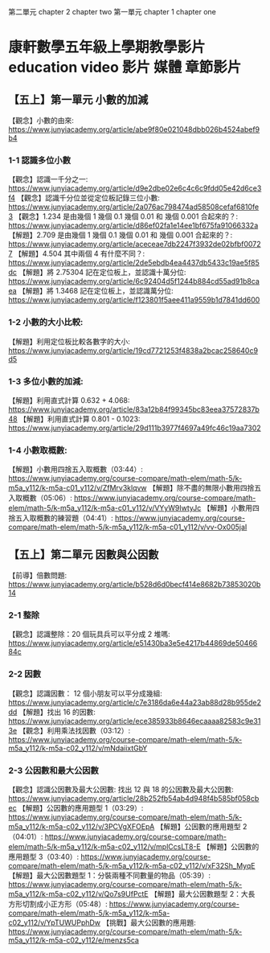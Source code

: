 第二單元 chapter 2 chapter two
第一單元 chapter 1 chapter one
# 康軒數學五年級上學期教學影片 education video 影片 媒體 章節影片
## 【五上】第一單元 小數的加減

【觀念】小數的由來:
https://www.junyiacademy.org/article/abe9f80e021048dbb026b4524abef9b4

### 1-1 認識多位小數

【觀念】認識一千分之一:
https://www.junyiacademy.org/article/d9e2dbe02e6c4c6c9fdd05e42d6ce3f4
【觀念】認識千分位並從定位板記錄三位小數:
https://www.junyiacademy.org/article/2a076ac798474ad58508cefaf6810fe3
【觀念】1.234 是由幾個 1 幾個 0.1 幾個 0.01 和 幾個 0.001 合起來的？:
https://www.junyiacademy.org/article/d86ef02fa1e14ee1bf675fa91066332a
【解題】2.709 是由幾個 1 幾個 0.1 幾個 0.01 和 幾個 0.001 合起來的？:
https://www.junyiacademy.org/article/aceceae7db2247f3932de02bfbf00727
【解題】4.504 其中兩個 4 有什麼不同？:
https://www.junyiacademy.org/article/2de5ebdb4ea4437db5433c19ae5f85dc
【解題】將 2.75304 記在定位板上，並認識十萬分位:
https://www.junyiacademy.org/article/6c92404d5f1244b884cd55ad91b8caea
【解題】將 1.3468 記在定位板上，並認識萬分位:
https://www.junyiacademy.org/article/f123801f5aee411a9559b1d7841dd600

### 1-2 小數的大小比較:

【解題】利用定位板比較各數字的大小:
https://www.junyiacademy.org/article/19cd7721253f4838a2bcac258640c9d5

### 1-3 多位小數的加減:

【解題】利用直式計算 0.632 + 4.068:
https://www.junyiacademy.org/article/83a12b84f99345bc83eea37572837b48
【解題】利用直式計算 0.801 - 0.1023:
https://www.junyiacademy.org/article/29d111b3977f4697a49fc46c19aa7302

### 1-4 小數取概數:

【解題】小數用四捨五入取概數（03:44）:
https://www.junyiacademy.org/course-compare/math-elem/math-5/k-m5a_y112/k-m5a-c01_y112/v/ZfMrv3klqvw
【解題】除不盡的無限小數用四捨五入取概數（05:06）:
https://www.junyiacademy.org/course-compare/math-elem/math-5/k-m5a_y112/k-m5a-c01_y112/v/VYyW9IwtyJc
【解題】小數用四捨五入取概數的練習題（04:41）:
https://www.junyiacademy.org/course-compare/math-elem/math-5/k-m5a_y112/k-m5a-c01_y112/v/vv-Ox005jaI

## 【五上】第二單元 因數與公因數

【前導】倍數問題:
https://www.junyiacademy.org/article/b528d6d0becf414e8682b73853020b14

### 2-1 整除

【觀念】認識整除：20 個玩具兵可以平分成 2 堆嗎:
https://www.junyiacademy.org/article/e51430ba3e5e4217b44869de5046684c

### 2-2 因數

【觀念】認識因數： 12 個小朋友可以平分成幾組:
https://www.junyiacademy.org/article/c7e3186da6e44a23ab88d28b955de2dd
【解題】找出 16 的因數:
https://www.junyiacademy.org/article/ece385933b8646ecaaaa82583c9e313e
【觀念】利用乘法找因數（03:12）:
https://www.junyiacademy.org/course-compare/math-elem/math-5/k-m5a_y112/k-m5a-c02_y112/v/mNdaiixtGbY

### 2-3 公因數和最大公因數

【觀念】認識公因數及最大公因數: 找出 12 與 18 的公因數及最大公因數:
https://www.junyiacademy.org/article/28b252fb54ab4d948f4b585bf058cbec
【解題】公因數的應用題型 1（03:29）:
https://www.junyiacademy.org/course-compare/math-elem/math-5/k-m5a_y112/k-m5a-c02_y112/v/3PCVgXFOEpA
【解題】公因數的應用題型 2（04:01）:
https://www.junyiacademy.org/course-compare/math-elem/math-5/k-m5a_y112/k-m5a-c02_y112/v/mplCcsLT8-E
【解題】公因數的應用題型 3（03:40）:
https://www.junyiacademy.org/course-compare/math-elem/math-5/k-m5a_y112/k-m5a-c02_y112/v/xF32Sh_MyqE
【解題】最大公因數題型 1：分裝兩種不同數量的物品（05:39）:
https://www.junyiacademy.org/course-compare/math-elem/math-5/k-m5a_y112/k-m5a-c02_y112/v/Qo7s9UfPctE
【解題】最大公因數題型 2：大長方形切割成小正方形（05:48）:
https://www.junyiacademy.org/course-compare/math-elem/math-5/k-m5a_y112/k-m5a-c02_y112/v/YpTUWUPphDw
【挑戰】最大公因數的應用題:
https://www.junyiacademy.org/course-compare/math-elem/math-5/k-m5a_y112/k-m5a-c02_y112/e/menzs5ca
